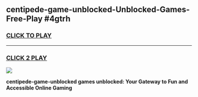 
## centipede-game-unblocked-Unblocked-Games-Free-Play #4gtrh
<h3>
<a href="https://us.freeplayer.one?title=centipede-game-unblocked&ref=9M">CLICK TO PLAY</a></h3>
<hr>

<h3>
<a href="https://us.freeplayer.one?title=centipede-game-unblocked&ref=9M">CLICK 2 PLAY</a>
  
</h3>

<a href="https://us.freeplayer.one?title=centipede-game-unblocked&ref=9M"><img src="https://clearcache.store/games.png"></a>


**centipede-game-unblocked games unblocked: Your Gateway to Fun and Accessible Online Gaming**
